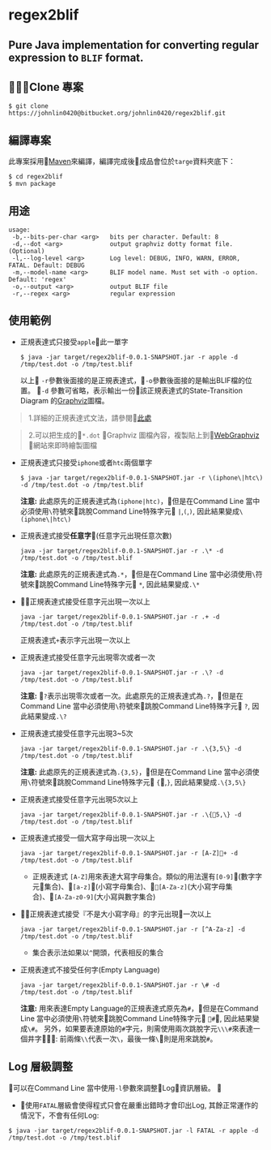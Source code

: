 regex2blif
=============

Pure Java implementation for converting regular expression to `BLIF` format.
-------------

## Clone 專案
```
$ git clone https://johnlin0420@bitbucket.org/johnlin0420/regex2blif.git
```

## 編譯專案
此專案採用[Maven](https://maven.apache.org/)來編譯，編譯完成後成品會位於`targe`資料夾底下：
```
$ cd regex2blif
$ mvn package
```

## 用途
```
usage: 
 -b,--bits-per-char <arg>   bits per character. Default: 8
 -d,--dot <arg>             output graphviz dotty format file. (Optional)
 -l,--log-level <arg>       Log level: DEBUG, INFO, WARN, ERROR, FATAL. Default: DEBUG
 -m,--model-name <arg>      BLIF model name. Must set with -o option. Default: 'regex'
 -o,--output <arg>          output BLIF file
 -r,--regex <arg>           regular expression
```

## 使用範例
* 正規表達式只接受`apple`此一單字
    ```
    $ java -jar target/regex2blif-0.0.1-SNAPSHOT.jar -r apple -d /tmp/test.dot -o /tmp/test.blif
    ```
    以上 `-r`參數後面接的是正規表達式，`-o`參數後面接的是輸出BLIF檔的位置。 `-d` 參數可省略，表示輸出一份該正規表達式的State-Transition Diagram 的[Graphviz](http://www.graphviz.org/)圖檔。

 > 1.詳細的正規表達式文法，請參閱[此處](http://www.brics.dk/automaton/doc/index.html)
 
 > 2.可以把生成的`*.dot` Graphviz 圖檔內容，複製貼上到[WebGraphviz](http://www.webgraphviz.com/) 網站來即時繪製圖檔


* 正規表達式只接受`iphone`或者`htc`兩個單字
    ```
    $ java -jar target/regex2blif-0.0.1-SNAPSHOT.jar -r \(iphone\|htc\) -d /tmp/test.dot -o /tmp/test.blif
    ```
    
    **注意:** 此處原先的正規表達式為`(iphone|htc)`，但是在Command Line 當中必須使用`\`符號來跳脫Command Line特殊字元 `|`,`(`,`)`, 因此結果變成`\(iphone\|htc\)`

* 正規表達式接受**任意字**(任意字元出現任意次數)
    ```
    java -jar target/regex2blif-0.0.1-SNAPSHOT.jar -r .\* -d /tmp/test.dot -o /tmp/test.blif
    ```
    
    **注意:** 此處原先的正規表達式為`.*`，但是在Command Line 當中必須使用`\`符號來跳脫Command Line特殊字元 `*`, 因此結果變成`.\*`

* 正規表達式接受任意字元出現一次以上
    ```
    java -jar target/regex2blif-0.0.1-SNAPSHOT.jar -r .+ -d /tmp/test.dot -o /tmp/test.blif
    ```
    正規表達式`+`表示字元出現一次以上

* 正規表達式接受任意字元出現零次或者一次
    ```
    java -jar target/regex2blif-0.0.1-SNAPSHOT.jar -r .\? -d /tmp/test.dot -o /tmp/test.blif
    ```
    
    **注意:** `?`表示出現零次或者一次。此處原先的正規表達式為`.?`，但是在Command Line 當中必須使用`\`符號來跳脫Command Line特殊字元 `?`, 因此結果變成`.\?`

* 正規表達式接受任意字元出現3~5次
    ```
    java -jar target/regex2blif-0.0.1-SNAPSHOT.jar -r .\{3,5\} -d /tmp/test.dot -o /tmp/test.blif
    ```
    
    **注意:** 此處原先的正規表達式為`.{3,5}`，但是在Command Line 當中必須使用`\`符號來跳脫Command Line特殊字元 `{`,`}`, 因此結果變成`.\{3,5\}`

* 正規表達式接受任意字元出現5次以上
    ```
    java -jar target/regex2blif-0.0.1-SNAPSHOT.jar -r .\{5,\} -d /tmp/test.dot -o /tmp/test.blif
    ```
* 正規表達式接受一個大寫字母出現一次以上
    ```
    java -jar target/regex2blif-0.0.1-SNAPSHOT.jar -r [A-Z]+ -d /tmp/test.dot -o /tmp/test.blif
    ```
    * 正規表達式 `[A-Z]`用來表達大寫字母集合。類似的用法還有`[0-9]`(數字字元集合)、`[a-z]`(小寫字母集合)、`[A-Za-z]`(大小寫字母集合)、`[A-Za-z0-9]`(大小寫與數字集合)

* 正規表達式接受『不是大小寫字母』的字元出現一次以上
    ```
    java -jar target/regex2blif-0.0.1-SNAPSHOT.jar -r [^A-Za-z] -d /tmp/test.dot -o /tmp/test.blif
    ```
    * 集合表示法如果以`^`開頭，代表相反的集合

* 正規表達式不接受任何字(Empty Language)
    ```
    java -jar target/regex2blif-0.0.1-SNAPSHOT.jar -r \# -d /tmp/test.dot -o /tmp/test.blif
    ```
    
    **注意:** 用來表達Empty Language的正規表達式原先為`#`，但是在Command Line 當中必須使用`\`符號來跳脫Command Line特殊字元 `#`, 因此結果變成`\#`。 另外，如果要表達原始的`#`字元，則需使用兩次跳脫字元`\\\#`來表達一個井字: 前兩條`\\`代表一次`\`，最後一條`\`則是用來跳脫`#`。

## Log 層級調整
可以在Command Line 當中使用`-l`參數來調整Log資訊層級。

* 使用`FATAL`層級會使得程式只會在嚴重出錯時才會印出Log, 其餘正常運作的情況下，不會有任何Log:

```
$ java -jar target/regex2blif-0.0.1-SNAPSHOT.jar -l FATAL -r apple -d /tmp/test.dot -o /tmp/test.blif
```


     